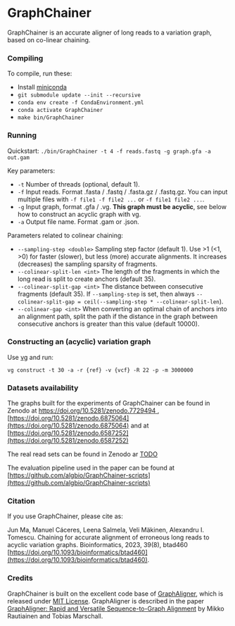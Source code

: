 # GraphChainer

GraphChainer is an accurate aligner of long reads to a variation graph, based on co-linear chaining.

### Compiling

To compile, run these:

- Install [miniconda](https://conda.io/projects/conda/en/latest/user-guide/install/index.html)
- `git submodule update --init --recursive`
- `conda env create -f CondaEnvironment.yml`
- `conda activate GraphChainer`
- `make bin/GraphChainer`

### Running

Quickstart: `./bin/GraphChainer -t 4 -f reads.fastq -g graph.gfa -a out.gam`

Key parameters:
- `-t` Number of threads (optional, default 1).
- `-f` Input reads. Format .fasta / .fastq / .fasta.gz / .fastq.gz. You can input multiple files with `-f file1 -f file2 ...` or `-f file1 file2 ...`.
- `-g` Input graph, format .gfa / .vg. **This graph must be acyclic**, see below how to construct an acyclic graph with vg.
- `-a` Output file name. Format .gam or .json.

Parameters related to colinear chaining:
- `--sampling-step <double>` Sampling step factor (default 1). Use >1 (<1, >0) for faster (slower), but less (more) accurate alignments. It increases (decreases) the sampling sparsity of fragments.
- `--colinear-split-len <int>` The length of the fragments in which the long read is split to create anchors (default 35).
- `--colinear-split-gap <int>` The distance between consecutive fragments (default 35). If `--sampling-step` is set, then always `--colinear-split-gap = ceil(--sampling-step * --colinear-split-len`).
- `--colinear-gap <int>` When converting an optimal chain of anchors into an alignment path, split the path if the distance in the graph between consecutive anchors is greater than this value (default 10000).

### Constructing an (acyclic) variation graph

Use [vg](https://github.com/vgteam/vg) and run:

`vg construct -t 30 -a -r {ref} -v {vcf} -R 22 -p -m 3000000`

### Datasets availability

The graphs built for the experiments of GraphChainer can be found in Zenodo at [https://doi.org/10.5281/zenodo.7729494
](https://doi.org/10.5281/zenodo.7729494
), [https://doi.org/10.5281/zenodo.6875064](https://doi.org/10.5281/zenodo.6875064) and at [https://doi.org/10.5281/zenodo.6587252](https://doi.org/10.5281/zenodo.6587252)

The real read sets can be found in Zenodo ar [TODO](TODO)

The evaluation pipeline used in the paper can be found at [https://github.com/algbio/GraphChainer-scripts](https://github.com/algbio/GraphChainer-scripts)

### Citation

If you use GraphChainer, please cite as:

Jun Ma, Manuel Cáceres, Leena Salmela, Veli Mäkinen, Alexandru I. Tomescu. Chaining for accurate alignment of erroneous long reads to acyclic variation graphs. Bioinformatics, 2023, 39(8), btad460 [https://doi.org/10.1093/bioinformatics/btad460](https://doi.org/10.1093/bioinformatics/btad460).

### Credits

GraphChainer is built on the excellent code base of [GraphAligner](https://github.com/maickrau/GraphAligner), which is released under [MIT License](https://github.com/maickrau/GraphAligner/blob/master/LICENSE.md). GraphAligner is described in the paper [GraphAligner: Rapid and Versatile Sequence-to-Graph Alignment](https://doi.org/10.1186/s13059-020-02157-2) by Mikko Rautiainen and Tobias Marschall.
